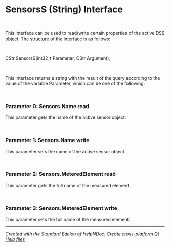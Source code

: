 # SensorsS (String) Interface

&nbsp;

This interface can be used to read/write certain properties of the active DSS object. The structure of the interface is as follows:

&nbsp;

CStr SensorsS(int32\_t Parameter, CStr Argument);

&nbsp;

This interface returns a string with the result of the query according to the value of the variable Parameter, which can be one of the following:

&nbsp;

### Parameter 0: Sensors.Name read

This parameter gets the name of the active sensor object.

&nbsp;

### Parameter 1: Sensors.Name write

This parameter sets the name of the active sensor object.

&nbsp;

### Parameter 2: Sensors.MeteredElement read

This parameter gets the full name of the measured element.

&nbsp;

### Parameter 3: Sensors.MeteredElement write

This parameter sets the full name of the measured element.


***
_Created with the Standard Edition of HelpNDoc: [Create cross-platform Qt Help files](<https://www.helpndoc.com/feature-tour/create-help-files-for-the-qt-help-framework>)_
